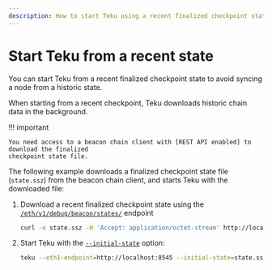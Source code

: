 ```yaml
---
description: How to start Teku using a recent finalized checkpoint state
---
```


# Start Teku from a recent state

You can start Teku from a recent finalized checkpoint state to avoid syncing a node from a
historic state.

When starting from a recent checkpoint, Teku downloads historic chain data in the background.

!!! important

    You need access to a beacon chain client with [REST API enabled] to download the finalized
    checkpoint state file.

The following example downloads a finalized checkpoint state file (`state.ssz`) from the beacon
chain client, and starts Teku with the downloaded file:

1. Download a recent finalized checkpoint state using the
    [`/eth/v1/debug/beacon/states/`](https://consensys.github.io/teku/#operation/getEthV1DebugBeaconStatesWithState_id) endpoint

    ```bash
    curl -o state.ssz -H 'Accept: application/octet-stream' http://localhost:5051/eth/v1/debug/beacon/states/finalized
    ```
 
 1. Start Teku with the [`--initial-state`](../../Reference/CLI/CLI-Syntax.md#initial-state)
     option:
     
     ```bash
     teku --eth1-endpoint=http://localhost:8545 --initial-state=state.ssz --validator-keys=/Users/me/mainnet/validator/keys:/Users/me/mainnet/validator/passwords
     ```
  
  <!--links-->
  [REST API enabled]: ../../Reference/CLI/CLI-Syntax.md#rest-api-enabled